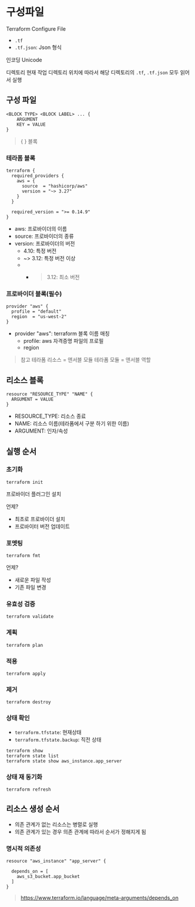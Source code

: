 # 구성파일

Terraform Configure File
- `.tf`
- `.tf.json`: Json 형식

인코딩
Unicode

디렉토리
현재 작업 디렉토리 위치에 따라서 해당 디렉토리의 `.tf`, `.tf.json` 모두 읽어서 실행

## 구성 파일
```
<BLOCK TYPE> <BLOCK LABEL> ... {
	ARGUMENT
	KEY = VALUE
}
```

> { } 블록


### 테라폼 블록
```
terraform {
  required_providers {
    aws = {
      source  = "hashicorp/aws"
      version = "~> 3.27"
    }
  }

  required_version = ">= 0.14.9"
}
```
- aws: 프로바이더의 이름
- source: 프로바이더의 종류
- version: 프로바이더의 버전
	- 4.10: 특정 버전
	- ~> 3.12: 특정 버전 이상
	- - > 3.12: 최소 버전

### 프로바이더 블록(필수)
```
provider "aws" {
  profile = "default"
  region  = "us-west-2"
}
```

- provider "aws": terraform 블록 이름 매칭
	- profile: aws 자격증명 파일의 프로필
	- region


> 참고
> 테라폼 리소스 = 앤서블 모듈
> 테라폼 모듈 = 앤서블 역할

## 리소스 블록
```
resource "RESOURCE_TYPE" "NAME" {
  ARGUMENT = VALUE
}
```
- RESOURCE_TYPE: 리소스 종료
- NAME: 리소스 이름(테라폼에서 구분 하기 위한 이름)
- ARGUMENT: 인자/속성

## 실행 순서
### 초기화
```
terraform init
```
프로바이더 플러그인 설치

언제?
- 최초로 프로바이더 설치
- 프로바이터 버전 업데이트

### 포멧팅
```
terraform fmt
```

언제?
- 새로운 파일 작성
- 기존 파일 변경

### 유효성 검증
```
terraform validate
```

### 계획
```
terraform plan
```

### 적용
```
terraform apply
```

### 제거
```
terraform destroy
```

### 상태 확인
- `terraform.tfstate`: 현재상태 
- `terraform.tfstate.backup`: 직전 상태
```
terraform show
terraform state list
terraform state show aws_instance.app_server
```

### 상태 재 동기화
```
terraform refresh
```

## 리소스 생성 순서
- 의존 관계가 없는 리소스는 병렬로 실행
- 의존 관계가 있는 경우 의존 관계에 따라서 순서가 정해지게 됨


### 명시적 의존성
```
resource "aws_instance" "app_server" {

  depends_on = [
    aws_s3_bucket.app_bucket
  ]
}
```

> https://www.terraform.io/language/meta-arguments/depends_on

